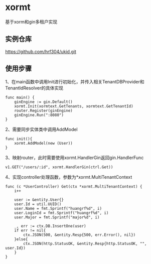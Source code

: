 # xormt
基于xorm和gin多租户实现

## 实例仓库
https://github.com/hrf304/ukid.git

## 使用步骤
1、在main函数中调用Init进行初始化，并传入相关TenantDBProvider和TenantIdResolver的具体实现

```
func main() {
	ginEngine := gin.Default()
	xormt.Init(xormtext.GetTenants, xormtext.GetTenantId)
	router.Register(ginEngine)
	ginEngine.Run(":8080")
}
```
2、需要同步实体类中调用AddModel

```
func init(){
	xormt.AddModel(new (User))
}
```
3、映射router，此时需要使用xormt.HandlerGin返回gin.HandlerFunc

```
v1.GET("/users/:id", xormt.HandlerGin(ctrl.Get))
```
4、实现controller处理函数，参数为*xormt.MultiTenantContext

```
func (c *UserController) Get(ctx *xormt.MultiTenantContext) {
	i++

	user := &entity.User{}
	user.Id = util.UUID()
	user.Name = fmt.Sprintf("huangrf%d", i)
	user.LoginId = fmt.Sprintf("huangrf%d", i)
	user.Major = fmt.Sprintf("major%d", i)

	_, err := ctx.DB.InsertOne(user)
	if err != nil{
		ctx.JSON(500, &entity.Resp{500, err.Error(), nil})
	}else{
		ctx.JSON(http.StatusOK, &entity.Resp{http.StatusOK, "", user.Id})
	}
}
```
